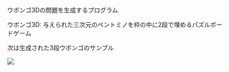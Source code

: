 ウボンゴ3Dの問題を生成するプログラム

ウボンゴ3D: 与えられた三次元のペントミノを枠の中に2段で埋めるパズルボードゲーム

次は生成された3段ウボンゴのサンプル

![](https://pbs.twimg.com/media/Dew5rtjUcAABpOz?format=jpg&name=900x900)
